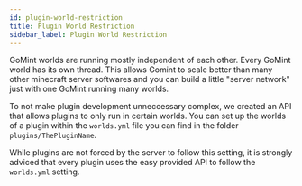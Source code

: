 ```yaml
---
id: plugin-world-restriction
title: Plugin World Restriction
sidebar_label: Plugin World Restriction
---
```


GoMint worlds are running mostly independent of each other. Every GoMint world has its own thread.
This allows Gomint to scale better than many other minecraft server softwares and you can build a little "server network" just with one GoMint running many worlds.

To not make plugin development unneccessary complex, we created an API that allows plugins to only run in certain worlds.
You can set up the worlds of a plugin within the `worlds.yml` file you can find in the folder `plugins/ThePluginName`.

While plugins are not forced by the server to follow this setting, it is strongly adviced that every plugin uses the easy provided API to follow the `worlds.yml` setting.
